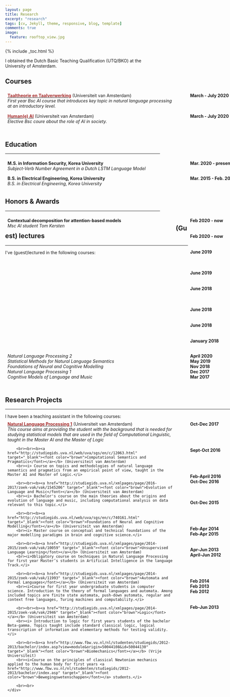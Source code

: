 ```yaml
---
layout: page
title: Research
excerpt: "research"
tags: [cv, Jekyll, theme, responsive, blog, template]
comments: true
image: 
  feature: rooftop_view.jpg
---
```


{% include _toc.html %}

<style>
   #columns {
       width: 770px;
       overflow:auto;
   }

   #columns .column {
       padding: 1%;
   }

   #columns .date {
       float: right;
       width: 160px;
   }

   #columns .description {
       float: left;
       width: 540px;
   }

   #columns .languages {
       float: left;
       width: 100px;
   }

   #columns .level {
       float: left;
       width: 180px;
    }

</style>

I obtained the Dutch Basic Teaching Qualification (UTQ/BKO) at the University of Amsterdam.

## Courses

<div id="columns">
    <div class="date column">
        <b>
        March - July 2020
        </b>
    </div>
    <div class="description column">
        <b><a href="https://studiegids.uva.nl/xmlpages/page/2019-2020/zoek-vak/vak/72626" target="_blank"><font color="brown">Taaltheorie en Taalverwerking</font></a></b> (Universiteit van Amsterdam)
        <br><i> First year Bsc AI course that introduces key topic in natural language processing at an introductory level. </i>
    </div>
</div>
<div id="columns">
    <div class="date column">
        <b>
        March - July 2020
        </b>
    </div>
    <div class="description column">
        <b><a href="First year Bsc AI course that introduces key topic in natural language processing at an introductory level." target="_blank"><font color="brown">Human(e) AI</font></a></b> (Universiteit van Amsterdam)
        <br><i> Elective Bsc coure about the role of AI in society.</i>
        <br><br>
    </div>
</div>

## Education
<hr>

<div id="columns">
    <div class="date column">
        <b> Mar. 2020 - present </b>
    </div>
    <div class="description column">
        <b>M.S. in Information Security, Korea University</b>
        <br><i>Subject-Verb Number Agreement in a Dutch LSTM Language Model</i>
    </div>
</div>

<div id="columns">
    <div class="date column">
        <b> Mar. 2015 - Feb. 2020 </b>
    </div>
    <div class="description column">
        <b>B.S. in Electrical Engineering, Korea University</b>
        <br><i>B.S. in Electrical Engineering, Korea University</i>
    </div>
</div>

</div>

## Honors & Awards
<hr>

<div id="columns">
    <div class="date column">
        <b>
        Feb 2020 - now
        <br><br><br> Feb 2020 - now
        <br><br><br> June 2019
        <br><br><br><br> June 2019
        <br><br><br> June 2018
        <br><br><br><br> June 2018
        <br><br><br> June 2018
        <br><br><br> January 2018
        <br><br>
        </b>
    </div>
    <div class="description column">
        <b> Contextual decomposition for attention-based models </b> 
        <br><i> Msc AI student Tom Kersten </i>

        
</div>

## (Guest) lectures
<hr>

I've (guest)lectured in the following courses:

<div id="columns">
    <div class="date column">
        <b>
        April 2020
        <br> May 2019
        <br> Nov 2018
        <br> Dec 2017
        <br> Mar 2017
        <br><br>
        </b>
    </div>
    <div class="description column">
        <i> Natural Language Processing 2</i> 
        <br> <i> Statistical Methods for Natural Language Semantics </i> 
        <br><i> Foundations of Neural and Cognitive Modelling </i> 
        <br><i> Natural Language Processing 1 </i> 
        <br><i> Cognitive Models of Language and Music </i> 
        <br><br>
    </div>
</div>

## Research Projects
<hr>
I have been a teaching assistant in the following courses:

<div id="columns">
    <div class="date column">
        <b>
        Oct-Dec 2017
        <br><br><br><br><br>Sept-Oct 2016
        <br><br><br><br><br>Feb-April 2016
        <br> Oct-Dec 2016
        <br><br><br><br> Oct-Dec 2015
        <br><br><br><br><br>Feb-Apr 2014
        <br> Feb-Apr 2015
        <br><br><br>Apr-Jun 2013
        <br> April-Jun 2012
        <br><br><br><br><br>Feb 2014
        <br> Feb 2013
        <br> Feb 2012
        <br><br><br> Feb-Jun 2013
        <br><br>
        </b>
    </div>
    <div class="description column">
        <b><a href="http://studiegids.uva.nl/xmlpages/page/2017-2018/zoek-vak/vak/37834" target="_blank"><font color="brown">Natural Language Processing 1</font></a></b> (Universiteit van Amsterdam)
        <br><i> This course aims at providing the student with the background that is needed for studying statistical models that are used in the field of Computational Linguistic, taught in the Master AI and the Master of Logic </i>

        <br><br><b><a href="http://studiegids.uva.nl/web/uva/sgs/en/c/12063.html" target="_blank"><font color="brown">Computational Semantics and Pragmatics</font></a></b> (Universiteit van Amsterdam)
        <br><i> Course on topics and methodologies of natural language semantics and pragmatics from an empirical point of view, taught in the Master AI and Master of Logic.</i>

        <br><br><b><a href="http://studiegids.uva.nl/xmlpages/page/2016-2017/zoek-vak/vak/1545206" target="_blank"><font color="brown">Evolution of Language and Music</font></a></b> (Universiteit van Amsterdam)
        <br><i> Bachelor's course on the main theories about the origins and evolution of language and music, including computational analysis on data relevant to this topic.</i>

        <br><br><b><a href="http://studiegids.uva.nl/web/uva/sgs/en/c/740161.html" target="_blank"><font color="brown">Foundations of Neural and Cognitive Modelling</font></a></b> (Universiteit van Amsterdam)
        <br><i> Master course on conceptual and technical foundations of the major modelling paradigms in brain and cognitive science.</i>

        <br><br><b><a href="http://studiegids.uva.nl/xmlpages/page/2014-2015/zoek-vak/vak/10059" target="_blank"><font color="brown">Unsupervised Language Learning</font></a></b> (Universiteit van Amsterdam)
        <br><i>Obligatory course on techniques in Natural Language Processing for first year Master’s students in Artificial Intelligence in the language Track.</i>

        <br><br><b><a href="http://studiegids.uva.nl/xmlpages/page/2014-2015/zoek-vak/vak/11993" target="_blank"><font color="brown">Automata and Formal Languages</font></a></b> (Universiteit van Amsterdam)
        <br><i>Course for first year undergraduate students in computer science. Introduction to the theory of formal languages and automata. Among included topics are finite state automata, push-down automata, regular and context free languages, Turing machines and computability.</i>

        <br><br><b><a href="http://studiegids.uva.nl/xmlpages/page/2014-2015/zoek-vak/vak/2946" target="_blank"><font color="brown">Logic</font></a></b> (Universiteit van Amsterdam)
        <br><i> Introduction to logic for first years students of the bachelor Beta-gamma. Topics taught include standard classical logic, logical transcription of information and elementary methods for testing validity. </i>

        <br><br><b><a href="http://www.fbw.vu.nl/nl/studenten/studiegids/2012-2013/bachelor/index.asp?view=module&origin=50044108&id=50044130" target="_blank"><font color="brown">Biomechanics</font></a></b> (Vrije Universiteit)
        <br><i>Course on the principles of classical Newtonian mechanics applied to the human body for first years <a href="http://www.fbw.vu.nl/nl/studenten/studiegids/2012-2013/bachelor/index.asp" target="_blank"><font color="brown">Bewegingswetenschappen</font></a> students.</i>

        <br><br>
    </div>
</div>

